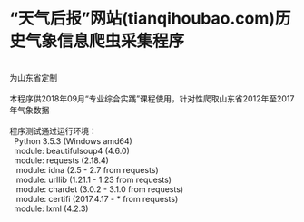 # “天气后报”网站(tianqihoubao.com)历史气象信息爬虫采集程序
<br>为山东省定制<br><br>本程序供2018年09月“专业综合实践”课程使用，针对性爬取山东省2012年至2017年气象数据<br><br>程序测试通过运行环境：<br>&nbsp; Python 3.5.3 (Windows amd64)<br>&nbsp; module: beautifulsoup4 (4.6.0)<br>&nbsp; module: requests (2.18.4)<br>&nbsp;&nbsp; module: idna (2.5 - 2.7 from requests)<br>&nbsp;&nbsp; module: urllib (1.21.1 - 1.23 from requests)<br>&nbsp;&nbsp; module: chardet (3.0.2 - 3.1.0 from requests)<br>&nbsp;&nbsp; module: certifi (2017.4.17 - * from requests)<br>&nbsp; module: lxml (4.2.3)<br>&nbsp; <br><br></div><!-- jy5ContentSuffix -->
